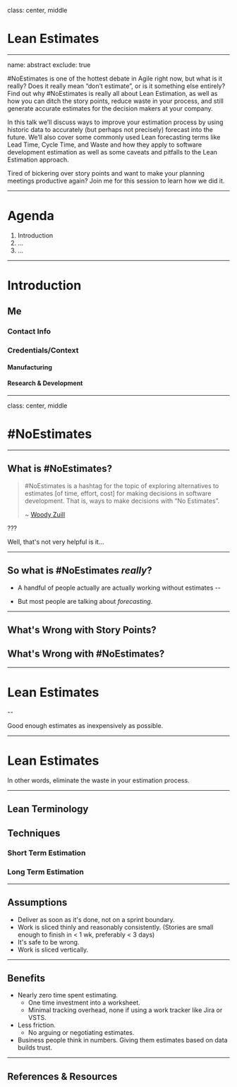 class: center, middle

# Lean Estimates

---

name: abstract
exclude: true

\#NoEstimates is one of the hottest debate in Agile right now, but what is it really? Does it really mean “don’t estimate”, or is it something else entirely? Find out why #NoEstimates is really all about Lean Estimation, as well as how you can ditch the story points, reduce waste in your process, and still generate accurate estimates for the decision makers at your company.

In this talk we’ll discuss ways to improve your estimation process by using historic data to accurately (but perhaps not precisely) forecast into the future. We’ll also cover some commonly used Lean forecasting terms like Lead Time, Cycle Time, and Waste and how they apply to software development estimation as well as some caveats and pitfalls to the Lean Estimation approach.

Tired of bickering over story points and want to make your planning meetings productive again? Join me for this session to learn how we did it.

---

# Agenda

[//]: # (TODO)

1. Introduction
2. ...
3. ...

---

# Introduction
## Me
### Contact Info
### Credentials/Context
#### Manufacturing
#### Research & Development

[//]: # (TODO Evaluate if this should move to end or even be a thing at all)

---

class: center, middle

# #NoEstimates

---

## What is #NoEstimates?

> \#NoEstimates is a hashtag for the topic of exploring alternatives to estimates [of time, effort, cost] for making decisions in software development.  That is, ways to make decisions with “No Estimates”. 
> 
> ~ [Woody Zuill](http://zuill.us/WoodyZuill/2013/05/17/the-noestimates-hashtag/)

???

Well, that's not very helpful is it...

---

## So what is \#NoEstimates *really*?

- A handful of people actually are actually working without estimates
--

- But most people are talking about *forecasting*.

---

## What's Wrong with Story Points?
## What's Wrong with #NoEstimates?

---

# Lean Estimates
--

Good enough estimates as inexpensively as possible.

---

# Lean Estimates

In other words, eliminate the waste in your estimation process.

---

## Lean Terminology
## Techniques
### Short Term Estimation
### Long Term Estimation

---

## Assumptions

- Deliver as soon as it's done, not on a sprint boundary.
- Work is sliced thinly and reasonably consistently. (Stories are small enough to finish in < 1 wk, preferably < 3 days)
- It's safe to be wrong.
- Work is sliced vertically.

---

## Benefits

- Nearly zero time spent estimating. 
  - One time investment into a worksheet.
  - Minimal tracking overhead, none if using a work tracker like Jira or VSTS.
- Less friction. 
  - No arguing or negotiating estimates.
- Business people think in numbers. Giving them estimates based on data builds trust.

---

## References & Resources

[//]: # (Link to this slide deck online)
